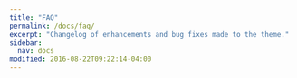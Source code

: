 ```yaml
---
title: "FAQ"
permalink: /docs/faq/
excerpt: "Changelog of enhancements and bug fixes made to the theme."
sidebar:
  nav: docs
modified: 2016-08-22T09:22:14-04:00
---
```

